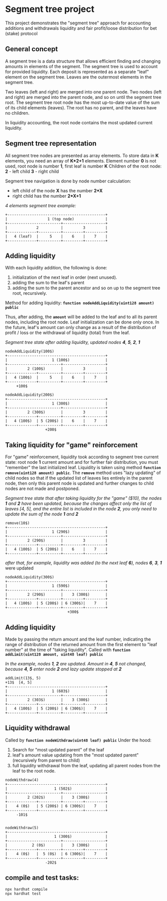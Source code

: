 # Segment tree project

This project demonstrates the "segment tree" approach for accounting additions and withdrawals liquidity and fair profit/loose distribution for bet (stake) protocol

## General concept
A segment tree is a data structure that allows efficient finding and changing amounts in elements of the segment.
The segment tree is used to account for provided liquidity.
Each deposit is represented as a separate "leaf" element on the segment tree.
Leaves are the outermost elements in the segment tree.

Two leaves (left and right) are merged into one parent node. Two nodes (left and right) are merged into the parent node, and so on until the segment tree root.
The segment tree root node has the most up-to-date value of the sum of its child elements (leaves).
The root has no parent, and the leaves have no children.

In liquidity accounting, the root node contains the most updated current liquidity.

## Segment tree representation
All segment tree nodes are presented as array elements.
To store data in **K** elements, you need an array of **K*2+1** elements.
Element number **0** is not used, root node is number **1**, first leaf is number **K**
Children of the root node: **2** - left child **3** - right child

Segment tree navigation is done by node number calculation:
- left child of the node **X** has the number **2*X**
- right child has the number **2*X+1**
  

*4 elements segment tree example:*
```shell
+--------------------------------------------+
|                  1 (top node)              |
+------------------------+-------------------+
|             2          |         3         |
+-------------+----------+---------+---------+
|   4 (leaf)  |     5    |    6    |    7    |
+-------------+----------+---------+---------+
```

## Adding liquidity
With each liquidity addition, the following is done:
1. initialization of the next leaf in order (next unused).
2. adding the sum to the leaf's parent
3. adding the sum to the parent ancestor and so on up to the segment tree root, recursively.
   
Method for adding liquidity: **```function nodeAddLiquidity(uint128 amount) public```**

Thus, after adding, the **```amount```** will be added to the leaf and to all its parent nodes, including the root node.
Leaf initialization can be done only once.
In the future, leaf's amount can only change as a result of the distribution of profit / loss or the withdrawal of liquidity (total) from the leaf.

*Segment tree state after adding liquidity, updated nodes **4**, **5**, **2**, **1***

```shell
nodeAddLiquidity(100$)
+--------------------------------------------+
|                    1 (100$)                |
+------------------------+-------------------+
|         2 (100$)       |         3         |
+-------------+----------+---------+---------+
|   4 (100$)  |     5    |    6    |    7    |
+-------------+----------+---------+---------+
     +100$

nodeAddLiquidity(200$)
+--------------------------------------------+
|                    1 (300$)                |
+------------------------+-------------------+
|         2 (300$)       |         3         |
+-------------+----------+---------+---------+
|   4 (100$)  | 5 (200$) |    6    |    7    |
+-------------+----------+---------+---------+
                  +200$
```

## Taking liquidity for "game" reinforcement
For "game" reinforcement, liquidity took according to segment tree current state: root node **1** current amount and for further fair distribution, you must "remember" the last initialized leaf.
Liquidity is taken using method **```function remove(uint128 amount) public```**.
The **```remove```** method uses "lazy updating" of child nodes so that if the updated list of leaves lies entirely in the parent node, then only this parent node is updated and further changes to child nodes are not made and postponed.

*Segment tree state that after taking liquidity for the "game" ($10), the nodes **1** and **2** have been updated, because the changes affect only the list of leaves [4, 5], and the entire list is included in the node **2**, you only need to update the sum of the node **1** and **2***

```shell
remove(10$)
+--------------------------------------------+
|                    1 (290$)                |
+------------------------+-------------------+
|         2 (290$)       |         3         |
+-------------+----------+---------+---------+
|   4 (100$)  | 5 (200$) |    6    |    7    |
+-------------+----------+---------+---------+
```

*after that, for example, liquidity was added (to the next leaf **6**), nodes **6**, **3**, **1*** were updated

```shell
nodeAddLiquidity(300$)
+--------------------------------------------+
|                    1 (590$)                |
+------------------------+-------------------+
|         2 (290$)       |    3 (300$)       |
+-------------+----------+---------+---------+
|   4 (100$)  | 5 (200$) | 6 (300$)|    7    |
+-------------+----------+---------+---------+
                            +300$
```

## Adding liquidity
Made by passing the return amount and the leaf number, indicating the range of distribution of the returned amount from the first element to "leaf number" at the time of "taking liquidity".
Called with **```function addLimit(uint128 amount, uint48 leaf) public```**

*In the example, nodes **1**, **2** are updated. Amount in **4**, **5** not changed, because **4**, **5** enter node **2** and lazy update stopped at **2***

```shell
addLimit(13$, 5)
+13$  [4, 5]
+--------------------------------------------+
|                    1 (603$)                |
+------------------------+-------------------+
|         2 (303$)       |    3 (300$)       |
+-------------+----------+---------+---------+
|   4 (100$)  | 5 (200$) | 6 (300$)|    7    |
+-------------+----------+---------+---------+
```

## Liquidity withdrawal
Called by **```function nodeWithdraw(uint48 leaf) public```**
Under the hood:
1. Search for "most updated parent" of the leaf
2. leaf's amount value updating from the "most updated parent" (recursively from parent to child)
3. full liquidity withdrawal from the leaf, updating all parent nodes from the leaf to the root node.

```shell
nodeWithdraw(4) 
+--------------------------------------------+
|                     1 (502$)               |
+------------------------+-------------------+
|         2 (202$)       |    3 (300$)       |
+-------------+----------+---------+---------+
|    4 (0$)   | 5 (200$) | 6 (300$)|    7    |
+-------------+----------+---------+---------+
     -101$


nodeWithdraw(5) 
+--------------------------------------------+
|                     1 (300$)               |
+------------------------+-------------------+
|           2 (0$)       |    3 (300$)       |
+-------------+----------+---------+---------+
|    4 (0$)   |  5 (0$)  | 6 (300$)|    7    |
+-------------+----------+---------+---------+
                  -202$
```

## compile and test tasks:

```shell
npx hardhat compile
npx hardhat test
```